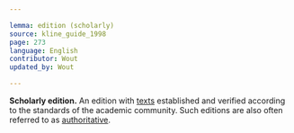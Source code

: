 ```yaml
---

lemma: edition (scholarly)
source: kline_guide_1998
page: 273
language: English
contributor: Wout
updated_by: Wout

---
```


**Scholarly edition.** An edition with [texts](text.html) established and verified according to the standards of the academic community. Such editions are also often referred to as [authoritative](authoritative.html).

